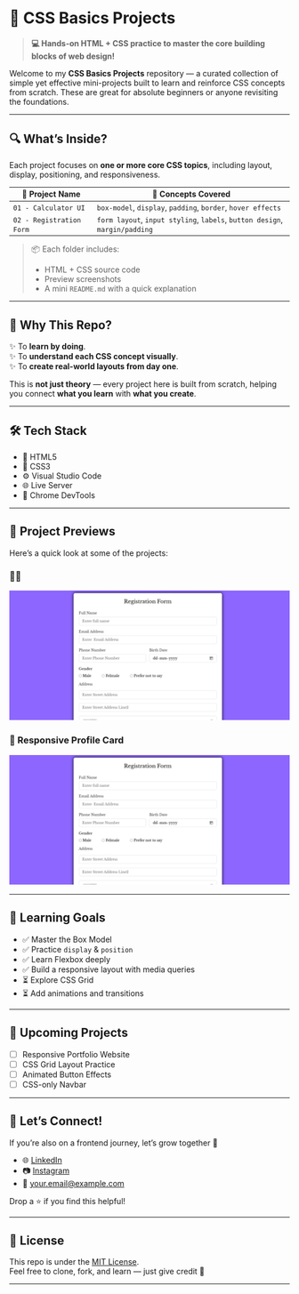 # 🌟 CSS Basics Projects

> **💻 Hands-on HTML + CSS practice to master the core building blocks of web design!**

Welcome to my **CSS Basics Projects** repository — a curated collection of simple yet effective mini-projects built to learn and reinforce CSS concepts from scratch. These are great for absolute beginners or anyone revisiting the foundations.

---

## 🔍 What’s Inside?

Each project focuses on **one or more core CSS topics**, including layout, display, positioning, and responsiveness.

| 📁 Project Name | 🧠 Concepts Covered |
|----------------|----------------------|
| `01 - Calculator UI` | `box-model`, `display`, `padding`, `border`, `hover effects` |
| `02 - Registration Form` | `form layout`, `input styling`, `labels`, `button design`, `margin/padding` |


> 📦 Each folder includes:
> - HTML + CSS source code
> - Preview screenshots
> - A mini `README.md` with a quick explanation

---

## 🎯 Why This Repo?

✨ To **learn by doing**.  
✨ To **understand each CSS concept visually**.  
✨ To **create real-world layouts from day one**.  

This is **not just theory** — every project here is built from scratch, helping you connect **what you learn** with **what you create**.

---

## 🛠️ Tech Stack

- 🧱 HTML5
- 🎨 CSS3
- ⚙️ Visual Studio Code
- 🌐 Live Server
- 🧪 Chrome DevTools

---

## 📸 Project Previews

Here’s a quick look at some of the projects:

### 🧑‍💻 

![about-me](./RegistrationForm/Screenshot_4-7-2025_4377_10.252.131.86.jpeg)

### 📱 Responsive Profile Card

![profile-card](./RegistrationForm/Screenshot_4-7-2025_4377_10.252.131.86.jpeg)

---

## 🧠 Learning Goals

- ✅ Master the Box Model
- ✅ Practice `display` & `position`
- ✅ Learn Flexbox deeply
- ✅ Build a responsive layout with media queries
- ⏳ Explore CSS Grid
- ⏳ Add animations and transitions

---

## 🌈 Upcoming Projects

- [ ] Responsive Portfolio Website
- [ ] CSS Grid Layout Practice
- [ ] Animated Button Effects
- [ ] CSS-only Navbar

---

## 🤝 Let’s Connect!

If you’re also on a frontend journey, let’s grow together 🚀

- 🌐 [LinkedIn](https://linkedin.com/in/yourname)
- 📷 [Instagram](https://instagram.com/yourhandle)
- 💌 your.email@example.com

Drop a ⭐ if you find this helpful!

---

## 📝 License

This repo is under the [MIT License](LICENSE).  
Feel free to clone, fork, and learn — just give credit 💖

---
